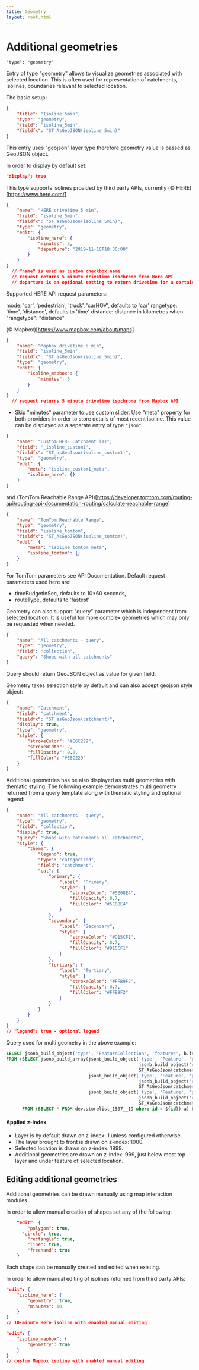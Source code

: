 ```yaml
---
title: Geometry
layout: root.html
---
```


# Additional geometries

`"type": "geometry"`

Entry of type "geometry" allows to visualize geometries associated with selected location. This is often used for representation of catchments, isolines, boundaries relevant to selected location.

The basic setup:

```json
{   
	"title": "Isoline 5min",
	"type": "geometry",
	"field": "isoline_5min",
	"fieldfx": "ST_AsGeoJSON(isoline_5min)"
}
```

This entry uses "geojson" layer type therefore geometry value is passed as GeoJSON object.

In order to display by default set:

```json
"display": true
```

This type supports isolines provided by third party APIs, currently (© HERE)[https://www.here.com/]

```json
{
	"name": "HERE drivetime 5 min",
	"field": "isoline_5min",
	"fieldfx": "ST_asGeoJson(isoline_5min)",
	"type": "geometry",
	"edit": {
		"isoline_here": {  
			"minutes": 5,
			"departure": "2019-11-16T18:30:00"
		}
	}
}
  // "name" is used as custom checkbox name
  // request returns 5 minute drivetime isochrone from Here API
  // departure is an optional setting to return drivetime for a certain date/time.
```

Supported HERE API request parameters:

mode: 'car', 'pedestrian', 'truck', 'carHOV', defaults to 'car'
rangetype: 'time', 'distance', defaults to 'time'
distance: distance in kilometres when "rangetype": "distance"


(© Mapbox)[https://www.mapbox.com/about/maps]

```json
{
	"name": "Mapbox drivetime 5 min",
	"field": "isoline_5min",
	"fieldfx": "ST_asGeoJson(isoline_5min)",
	"type": "geometry",
	"edit": {
		"isoline_mapbox": {  
			"minutes": 5
		}
	}
}
  // request returns 5 minute drivetime isochrone from Mapbox API
```

* Skip "minutes" parameter to use custom slider.
Use "meta" property for both providers in order to store details of most recent isoline. This value can be displayed as a separate entry of type `"json"`.


```json
{
	"name": "Custom HERE Catchment (1)",
	"field": "_isoline_custom1",
	"fieldfx": "ST_asGeoJson(isoline_custom1)",
	"type": "geometry",
    "edit": {
    	"meta": "isoline_custom1_meta",
        "isoline_here": {}
    }
}
```

and (TomTom Reachable Range API)[https://developer.tomtom.com/routing-api/routing-api-documentation-routing/calculate-reachable-range]

```json
{
	"name": "TomTom Reachable Range",
    "type": "geometry",
    "field": "isoline_tomtom",
    "fieldfx": "ST_AsGeoJSON(isoline_tomtom)",
    "edit": {
        "meta": "isoline_tomtom_meta",
        "isoline_tomtom": {}
    }
}
```

For TomTom parameters see API Documentation. Default request parameters used here are: 
- timeBudgetInSec, defaults to 10\*60 seconds, 
- routeType, defaults to 'fastest'

Geometry can also support "query" parameter which is independent from selected location. It is useful for more complex geometries which may only be requested when needed.

```json
{
	"name": "All catchments - query",
	"type": "geometry",
	"field": "collection",
	"query": "Shops with all catchments"
}
```

Query should return GeoJSON object as value for given field.


Geometry takes selection style by default and can also accept geojson style object:

```json
{
	"name": "Catchment",
	"field": "catchment",
	"fieldfx": "ST_asGeoJson(catchment)",
	"display": true,
	"type": "geometry",
	"style": {
	    "strokeColor": "#E6C229",
        "strokeWidth": 2,
        "fillOpacity": 0.2,
        "fillColor": "#E6C229"
    }
}
```

Additional geometries has be also displayed as multi geometries with thematic styling.
The following example demonstrates multi geometry returned from a query template along with thematic styling and optional legend:

```json
{
	"name": "All catchments - query",
	"type": "geometry",
	"field": "collection",
	"display": true,
	"query": "Shops with catchments all catchments",
	"style": {
	    "theme": {
	        "legend": true,
            "type": "categorized",
            "field": "catchment",
            "cat": {
                "primary": {
                    "label": "Primary",
                    "style": {
                        "strokeColor": "#5E08E4",
                        "fillOpacity": 0.7,
                        "fillColor": "#5E08E4"
                    }
                },
                "secondary": {
                    "label": "Secondary",
                    "style": {
                        "strokeColor": "#D15CF1",
                        "fillOpacity": 0.7,
                        "fillColor": "#D15CF1"
                    }
                },
                "tertiary": {
                    "label": "Tertiary",
                    "style": {
                        "strokeColor": "#FFB9F2",
                        "fillOpacity": 0.7,
                        "fillColor": "#FFB9F2"
                    }
                }
            }
        }
    }
}
// "legend": true - optional legend
```

Query used for multi geometry in the above example:

```sql
SELECT jsonb_build_object('type', 'FeatureCollection', 'features', b.features) AS collection
FROM (SELECT jsonb_build_array(jsonb_build_object('type', 'Feature', 'properties',
                                                  jsonb_build_object('catchment', 'primary', 'id', id), 'geometry',
                                                  ST_AsGeoJson(catchment_primary)::jsonb),
                               jsonb_build_object('type', 'Feature', 'properties',
                                                  jsonb_build_object('catchment', 'secondary', 'id', id), 'geometry',
                                                  ST_AsGeoJson(catchment_secondary)::jsonb),
                               jsonb_build_object('type', 'Feature', 'properties',
                                                  jsonb_build_object('catchment', 'tertiary', 'id', id), 'geometry',
                                                  ST_AsGeoJson(catchment_tertiary)::jsonb)) AS features
      FROM (SELECT * FROM dev.storelist_1507__19 where id = ${id}) a) b
```

#### Applied z-index
* Layer is by default drawn on z-index: 1 unless configured otherwise.
* The layer brought to front is drawn on z-index: 1000.
* Selected location is drawn on z-index: 1999.
* Additional geometries are drawn on z-index: 999, just below most top layer and under feature of selected location.


## Editing additional geometries

Additional geometries can be drawn manually using map interaction modules.

In order to allow manual creation of shapes set any of the following:

```json
	"edit": {
		"polygon": true,
	  "circle": true,
		"rectangle": true,
		"line": true,
		"freehand": true
	}
```

Each shape can be manually created and edited when existing.

In order to allow manual editing of isolines returned from third party APIs:

```json
"edit": {
	"isoline_here": {
		"geometry": true,
		"minutes": 10
	}
}
// 10-minute Here isoline with enabled manual editing

"edit": {
	"isoline_mapbox": {
		"geometry": true
	}
}
// custom Mapbox isoline with enabled manual editing
```
